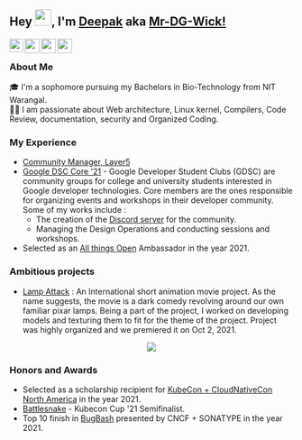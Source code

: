 ## Hey <img src="https://github.com/TheDudeThatCode/TheDudeThatCode/blob/master/Assets/Hi.gif" width="29px">, I'm [Deepak](https://www.linkedin.com/in/mrdgwick/) aka [Mr-DG-Wick!](https://www.linkedin.com/in/mrdgwick/)

<a href="https://www.linkedin.com/in/mrdgwick/">
  <img align="left" width="24px" src="https://cdn.jsdelivr.net/npm/simple-icons@v3/icons/linkedin.svg"  />
</a>
<a href="https://twitter.com/Mr_dg_wick">
  <img align="left" width="26px" src="https://cdn.jsdelivr.net/npm/simple-icons@v3/icons/twitter.svg" />
</a>
<a href="mailto:deepak.gupta.h401@gmail.com
">
  <img align="left" width="26px" src="https://cdn.jsdelivr.net/npm/simple-icons@v3/icons/gmail.svg" />
</a>
<!-- <a href="https://www.youtube.com/channel/UCfv8cds8AfIM3UZtAWOz6Gg">
  <img align="left" width="26px" src="https://cdn.jsdelivr.net/npm/simple-icons@v3/icons/youtube.svg" />
</a> -->
<a href="https://dev.to/mrdgwick">
  <img align="left" width="26px" src="https://cdn.jsdelivr.net/npm/simple-icons@v3/icons/medium.svg" />
</a>

<br />

### About Me

🎓 I'm a sophomore pursuing my Bachelors in Bio-Technology from NIT Warangal. </br>
👨‍💻 I am passionate about Web architecture, Linux kernel, Compilers, Code Review, documentation, security and Organized Coding.

### My Experience

- [Community Manager, Layer5](https://layer5.io/community/members/deepak-gupta)
- [Google DSC Core '21](https://gdsc.community.dev/national-institute-of-technology-nit-warangal/) - Google Developer Student Clubs (GDSC) are community groups for college and university students interested in Google developer technologies. Core members are the ones responsible for organizing events and workshops in their developer community. Some of my works include :
   - The creation of the [Discord server](https://discord.gg/v88Fp89NQ4) for the community.
   - Managing the Design Operations and conducting sessions and workshops.
- Selected as an [All things Open](https://www.allthingsopen.org/) Ambassador in the year 2021.

### Ambitious projects
- [Lamp Attack](https://youtu.be/w5oKCQUjC4A) : An International short animation movie project. As the name suggests, the movie is a dark comedy revolving around our own familiar pixar lamps. Being a part of the project, I worked on developing models and texturing them to fit for the theme of the project. Project was highly organized and we premiered it on Oct 2, 2021.

<p align="center">
  <img src="https://user-images.githubusercontent.com/81250703/138585908-2d705c5a-36fd-4786-bdc2-115f51cc2aaf.png">
</p>

<!-- ![poster_small](https://user-images.githubusercontent.com/81250703/138585908-2d705c5a-36fd-4786-bdc2-115f51cc2aaf.png) -->



### Honors and Awards

- Selected as a scholarship recipient for [KubeCon + CloudNativeCon North America](https://events.linuxfoundation.org/kubecon-cloudnativecon-north-america/) in the year 2021.
- [Battlesnake](https://play.battlesnake.com/) - Kubecon Cup '21 Semifinalist.
- Top 10 finish in [BugBash](https://bugbash.muse.dev/) presented by CNCF + SONATYPE in the year 2021.
 


